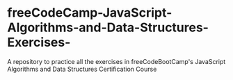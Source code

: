 # freeCodeCamp-JavaScript-Algorithms-and-Data-Structures-Exercises-
A repository to practice all the exercises in freeCodeBootCamp's JavaScript Algorithms and Data Structures Certification Course
